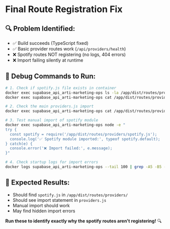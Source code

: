 # Final Route Registration Fix

## 🔍 **Problem Identified:**
- ✅ Build succeeds (TypeScript fixed)
- ✅ Basic provider routes work (`/api/providers/health`)
- ❌ Spotify routes NOT registering (no logs, 404 errors)
- ❌ Import failing silently at runtime

## 🔧 **Debug Commands to Run:**

```bash
# 1. Check if spotify.js file exists in container
docker exec supabase_api_arti-marketing-ops ls -la /app/dist/routes/providers/
docker exec supabase_api_arti-marketing-ops cat /app/dist/routes/providers/spotify.js | head -10

# 2. Check the main providers.js import
docker exec supabase_api_arti-marketing-ops cat /app/dist/routes/providers.js | head -20

# 3. Test manual import of spotify module
docker exec supabase_api_arti-marketing-ops node -e "
try { 
  const spotify = require('/app/dist/routes/providers/spotify.js'); 
  console.log('✅ Spotify module imported:', typeof spotify.default); 
} catch(e) { 
  console.error('❌ Import failed:', e.message); 
}"

# 4. Check startup logs for import errors  
docker logs supabase_api_arti-marketing-ops --tail 100 | grep -A5 -B5 -i error
```

## 🎯 **Expected Results:**
- Should find `spotify.js` in `/app/dist/routes/providers/`
- Should see import statement in `providers.js`
- Manual import should work
- May find hidden import errors

**Run these to identify exactly why the spotify routes aren't registering!** 🔍
